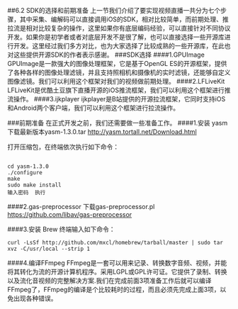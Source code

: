 ##6.2 SDK的选择和前期准备
上一节我们介绍了要实现视频直播一共分为七个步骤，其中采集、编解码可以直接调用iOS的SDK，相对比较简单，而前期处理、推拉流是相对比较复杂的操作，这里如果你有底层编码经验，可以直接针对不同协议开发。如果你是初学者或者对底层开发不是很了解，也可以直接选择一些开源库进行开发。这里经过我们多方对比，也为大家选择了比较成熟的一些开源库，在此也对这些提供开源SDK的作者表示感谢。
###SDK选择
####1.GPUImage
GPUImage是一款强大的图像处理框架，它是基于OpenGL ES的开源框架，提供了各种各样的图像处理滤镜，并且支持照相机和摄像机的实时滤镜，还能够自定义图像滤镜。我们可以利用这个框架对我们的视频做前期处理。
####2.LFLiveKit
LFLiveKit是优酷土豆旗下直播开源的iOS推流框架，我们可以利用这个框架进行推流操作。
####3.ijkplayer
ijkplayer是B站提供的开源拉流框架，它同时支持iOS和Android两个客户端，我们可以利用这个框架进行拉流操作。

###前期准备
在正式开发之前，我们还需要做一些准备工作。
####1.安装 yasm
  下载最新版本yasm-1.3.0.tar
  http://yasm.tortall.net/Download.html
  
  打开压缩包，在终端依次执行如下命令：
  ```
  cd yasm-1.3.0
  ./configure
  make
  sudo make install   
  输入密码  执行
  ```
####2.gas-preprocessor
下载gas-preprocessor.pl
https://github.com/libav/gas-preprocessor

####3.安装 Brew
终端输入如下命令：
```
curl -LsSf http://github.com/mxcl/homebrew/tarball/master | sudo tar xvz -C/usr/local --strip 1
```
####4.编译FFmpeg
FFmpeg是一套可以用来记录、转换数字音频、视频，并能将其转化为流的开源计算机程序。采用LGPL或GPL许可证。它提供了录制、转换以及流化音视频的完整解决方案.我们在完成前面3项准备工作后就可以编译FFmpeg了，FFmpeg的编译是个比较耗时的过程，而且必须先完成上面3项，以免出现各种错误。